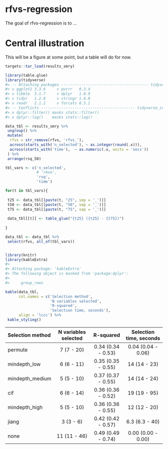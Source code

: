 
<!-- README.md is generated from README.Rmd. Please edit that file -->

# rfvs-regression

<!-- badges: start -->
<!-- badges: end -->

The goal of rfvs-regression is to …

# Central illustration

This will be a figure at some point, but a table will do for now.

``` r
targets::tar_load(results_smry)

library(table.glue)
library(tidyverse)
#> -- Attaching packages --------------------------------------- tidyverse 1.3.1 --
#> v ggplot2 3.3.6     v purrr   0.3.4
#> v tibble  3.1.7     v dplyr   1.0.9
#> v tidyr   1.2.0     v stringr 1.4.0
#> v readr   2.1.2     v forcats 0.5.1
#> -- Conflicts ------------------------------------------ tidyverse_conflicts() --
#> x dplyr::filter() masks stats::filter()
#> x dplyr::lag()    masks stats::lag()

data_tbl <- results_smry %>% 
 ungroup() %>% 
 mutate(
  rfvs = str_remove(rfvs, 'rfvs_'),
  across(starts_with('n_selected'), ~ as.integer(round(.x))),
  across(starts_with('time'),  ~ as.numeric(.x, units = 'secs'))
 ) %>% 
 arrange(rsq_50)

tbl_vars <- c('n_selected',
              # 'rmse', 
              'rsq',
              'time')

for(t in tbl_vars){
 
 t25 <- data_tbl[[paste(t, "25", sep = '_')]]
 t50 <- data_tbl[[paste(t, "50", sep = '_')]]
 t75 <- data_tbl[[paste(t, "75", sep = '_')]]
 
 data_tbl[[t]] <- table_glue("{t25} ({t25} - {t75})")
 
}

data_tbl <- data_tbl %>% 
 select(rfvs, all_of(tbl_vars))


library(knitr)
library(kableExtra)
#> 
#> Attaching package: 'kableExtra'
#> The following object is masked from 'package:dplyr':
#> 
#>     group_rows

kable(data_tbl,
      col.names = c('Selection method',
                    'N variables selected',
                    'R-squared',
                    'Selection time, seconds'),
      align = 'lccc') %>% 
 kable_styling()
```

<table class="table" style="margin-left: auto; margin-right: auto;">
<thead>
<tr>
<th style="text-align:left;">
Selection method
</th>
<th style="text-align:center;">
N variables selected
</th>
<th style="text-align:center;">
R-squared
</th>
<th style="text-align:center;">
Selection time, seconds
</th>
</tr>
</thead>
<tbody>
<tr>
<td style="text-align:left;">
permute
</td>
<td style="text-align:center;">
7 (7 - 20)
</td>
<td style="text-align:center;">
0.34 (0.34 - 0.53)
</td>
<td style="text-align:center;">
0.04 (0.04 - 0.06)
</td>
</tr>
<tr>
<td style="text-align:left;">
mindepth_low
</td>
<td style="text-align:center;">
6 (6 - 11)
</td>
<td style="text-align:center;">
0.35 (0.35 - 0.55)
</td>
<td style="text-align:center;">
14 (14 - 23)
</td>
</tr>
<tr>
<td style="text-align:left;">
mindepth_medium
</td>
<td style="text-align:center;">
5 (5 - 10)
</td>
<td style="text-align:center;">
0.37 (0.37 - 0.55)
</td>
<td style="text-align:center;">
14 (14 - 24)
</td>
</tr>
<tr>
<td style="text-align:left;">
cif
</td>
<td style="text-align:center;">
6 (6 - 14)
</td>
<td style="text-align:center;">
0.36 (0.36 - 0.52)
</td>
<td style="text-align:center;">
19 (19 - 95)
</td>
</tr>
<tr>
<td style="text-align:left;">
mindepth_high
</td>
<td style="text-align:center;">
5 (5 - 10)
</td>
<td style="text-align:center;">
0.36 (0.36 - 0.55)
</td>
<td style="text-align:center;">
12 (12 - 20)
</td>
</tr>
<tr>
<td style="text-align:left;">
jiang
</td>
<td style="text-align:center;">
3 (3 - 6)
</td>
<td style="text-align:center;">
0.42 (0.42 - 0.57)
</td>
<td style="text-align:center;">
6.3 (6.3 - 40)
</td>
</tr>
<tr>
<td style="text-align:left;">
none
</td>
<td style="text-align:center;">
11 (11 - 46)
</td>
<td style="text-align:center;">
0.49 (0.49 - 0.74)
</td>
<td style="text-align:center;">
0.00 (0.00 - 0.00)
</td>
</tr>
</tbody>
</table>
